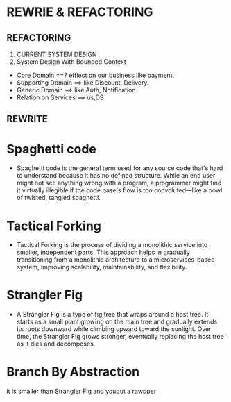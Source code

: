 

# REWRIE & REFACTORING

## REFACTORING
1) CURRENT SYSTEM DESIGN
2) System Design With Bounded Context
* Core Domain ==? effiect on our business like payment.
* Supporting Domain ==> like Discount, Delivery.
* Generic Domain ==> like Auth, Notification.
* Relation on Services ==> us<Up Stream>,DS<Domain Stream>
## REWRITE

# Spaghetti code
* Spaghetti code is the general term used for any source code that's hard to understand because it has no defined structure. While an end user might not see anything wrong with a program, a programmer might find it virtually illegible if the code base's flow is too convoluted—like a bowl of twisted, tangled spaghetti.
# Tactical Forking
* Tactical Forking is the process of dividing a monolithic service into smaller, independent parts. This approach helps in gradually transitioning from a monolithic architecture to a microservices-based system, improving scalability, maintainability, and flexibility.

# Strangler Fig
* A Strangler Fig is a type of fig tree that wraps around a host tree. It starts as a small plant growing on the main tree and gradually extends its roots downward while climbing upward toward the sunlight. Over time, the Strangler Fig grows stronger, eventually replacing the host tree as it dies and decomposes.

# Branch By Abstraction
it is smaller than Strangler Fig and youput a rawpper